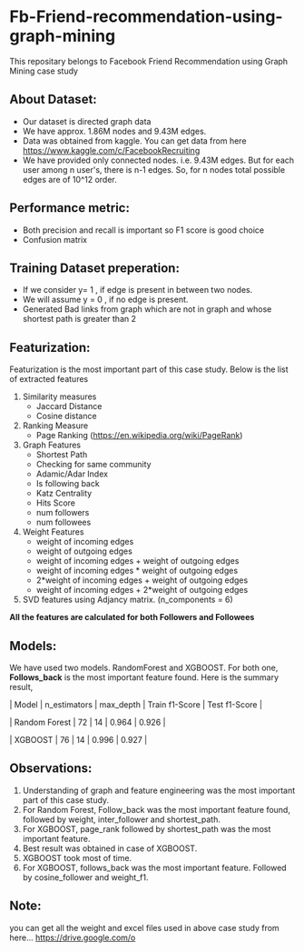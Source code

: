 # Fb-Friend-recommendation-using-graph-mining
This repositary belongs to Facebook Friend Recommendation using Graph Mining case study

## About Dataset:
* Our dataset is directed graph data
* We have approx. 1.86M nodes and 9.43M edges.
* Data was obtained from kaggle. You can get data from here https://www.kaggle.com/c/FacebookRecruiting 
* We have provided only connected nodes. i.e. 9.43M edges. But for each user among n user's, there is n-1 edges. So, for n nodes total possible edges are of 10^12 order. 

## Performance metric:
* Both precision and recall is important so F1 score is good choice
* Confusion matrix

## Training Dataset preperation:
* If we consider y= 1 , if edge is present in between two nodes.
* We will assume y = 0 , if no edge is present.
* Generated Bad links from graph which are not in graph and whose shortest path is greater than 2

## Featurization:
Featurization is the most important part of this case study. Below is the list of extracted features
1. Similarity measures
   * Jaccard Distance
   * Cosine distance
2. Ranking Measure
   * Page Ranking (https://en.wikipedia.org/wiki/PageRank)
3. Graph Features
   * Shortest Path
   * Checking for same community
   * Adamic/Adar Index
   * Is following back
   * Katz Centrality
   * Hits Score
   * num followers
   * num followees
4. Weight Features
   * weight of incoming edges
   * weight of outgoing edges
   * weight of incoming edges + weight of outgoing edges
   * weight of incoming edges * weight of outgoing edges
   * 2*weight of incoming edges + weight of outgoing edges
   * weight of incoming edges + 2*weight of outgoing edges
5. SVD features using Adjancy matrix. (n_components = 6)


  
**All the features are calculated for both Followers and Followees**

## Models:

We have used two models. RandomForest and XGBOOST. For both one, **Follows_back** is the most important feature found.
Here is the summary result,


| Model         | n_estimators | max_depth | Train f1-Score | Test f1-Score |

| Random Forest | 72         |  14       | 0.964          |   0.926       |

| XGBOOST       | 76          |     14    |    0.996          |   0.927      |


## Observations:

1. Understanding of graph and feature engineering was the most important part of this case
study.
2. For Random Forest, Follow_back was the most important feature found, followed by weight,
inter_follower and shortest_path.
3. For XGBOOST, page_rank followed by shortest_path was the most important feature.
4. Best result was obtained in case of XGBOOST.
5. XGBOOST took most of time.
6. For XGBOOST, follows_back was the most important feature. Followed by cosine_follower
and weight_f1.

## Note:

you can get all the weight and excel files used in above case study from here...
https://drive.google.com/o
